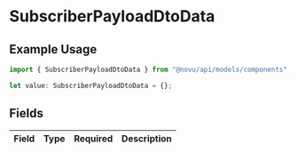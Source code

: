 # SubscriberPayloadDtoData

## Example Usage

```typescript
import { SubscriberPayloadDtoData } from "@novu/api/models/components";

let value: SubscriberPayloadDtoData = {};
```

## Fields

| Field       | Type        | Required    | Description |
| ----------- | ----------- | ----------- | ----------- |
